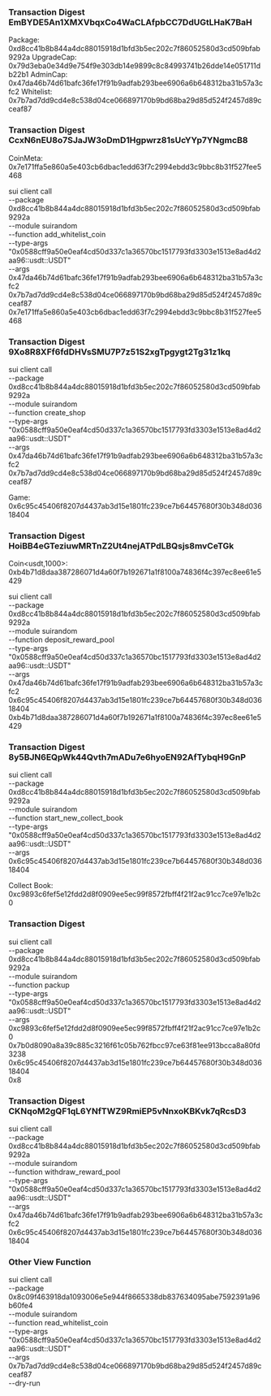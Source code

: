 ### Transaction Digest EmBYDE5An1XMXVbqxCo4WaCLAfpbCC7DdUGtLHaK7BaH

Package: 0xd8cc41b8b844a4dc88015918d1bfd3b5ec202c7f86052580d3cd509bfab9292a
UpgradeCap: 0x79d3eba0e34d9e754f9e303db14e9899c8c84993741b26dde14e051711db22b1
AdminCap: 0x47da46b74d61bafc36fe17f91b9adfab293bee6906a6b648312ba31b57a3cfc2
Whitelist: 0x7b7ad7dd9cd4e8c538d04ce066897170b9bd68ba29d85d524f2457d89cceaf87

### Transaction Digest CcxN6nEU8o7SJaJW3oDmD1Hgpwrz81sUcYYp7YNgmcB8

CoinMeta<usdt>: 0x7e171ffa5e860a5e403cb6dbac1edd63f7c2994ebdd3c9bbc8b31f527fee5468

sui client call \
--package 0xd8cc41b8b844a4dc88015918d1bfd3b5ec202c7f86052580d3cd509bfab9292a \
--module suirandom \
--function add_whitelist_coin \
--type-args "0x0588cff9a50e0eaf4cd50d337c1a36570bc1517793fd3303e1513e8ad4d2aa96::usdt::USDT" \
--args \
0x47da46b74d61bafc36fe17f91b9adfab293bee6906a6b648312ba31b57a3cfc2 \
0x7b7ad7dd9cd4e8c538d04ce066897170b9bd68ba29d85d524f2457d89cceaf87 \
0x7e171ffa5e860a5e403cb6dbac1edd63f7c2994ebdd3c9bbc8b31f527fee5468

### Transaction Digest 9Xo8R8XFf6fdDHVsSMU7P7z51S2xgTpgygt2Tg31z1kq

sui client call \
--package 0xd8cc41b8b844a4dc88015918d1bfd3b5ec202c7f86052580d3cd509bfab9292a \
--module suirandom \
--function create_shop \
--type-args "0x0588cff9a50e0eaf4cd50d337c1a36570bc1517793fd3303e1513e8ad4d2aa96::usdt::USDT" \
--args \
0x47da46b74d61bafc36fe17f91b9adfab293bee6906a6b648312ba31b57a3cfc2 \
0x7b7ad7dd9cd4e8c538d04ce066897170b9bd68ba29d85d524f2457d89cceaf87

Game: 0x6c95c45406f8207d4437ab3d15e1801fc239ce7b64457680f30b348d03618404

### Transaction Digest HoiBB4eGTeziuwMRTnZ2Ut4nejATPdLBQsjs8mvCeTGk

Coin<usdt,1000>: 0xb4b71d8daa387286071d4a60f7b192671a1f8100a74836f4c397ec8ee61e5429

sui client call \
--package 0xd8cc41b8b844a4dc88015918d1bfd3b5ec202c7f86052580d3cd509bfab9292a \
--module suirandom \
--function deposit_reward_pool \
--type-args "0x0588cff9a50e0eaf4cd50d337c1a36570bc1517793fd3303e1513e8ad4d2aa96::usdt::USDT" \
--args \
0x47da46b74d61bafc36fe17f91b9adfab293bee6906a6b648312ba31b57a3cfc2 \
0x6c95c45406f8207d4437ab3d15e1801fc239ce7b64457680f30b348d03618404 \
0xb4b71d8daa387286071d4a60f7b192671a1f8100a74836f4c397ec8ee61e5429

### Transaction Digest 8y5BJN6EQpWk44Qvth7mADu7e6hyoEN92AfTybqH9GnP

sui client call \
--package 0xd8cc41b8b844a4dc88015918d1bfd3b5ec202c7f86052580d3cd509bfab9292a \
--module suirandom \
--function start_new_collect_book \
--type-args "0x0588cff9a50e0eaf4cd50d337c1a36570bc1517793fd3303e1513e8ad4d2aa96::usdt::USDT" \
--args \
0x6c95c45406f8207d4437ab3d15e1801fc239ce7b64457680f30b348d03618404

Collect Book: 0xc9893c6fef5e12fdd2d8f0909ee5ec99f8572fbff4f21f2ac91cc7ce97e1b2c0

### Transaction Digest

sui client call \
--package 0xd8cc41b8b844a4dc88015918d1bfd3b5ec202c7f86052580d3cd509bfab9292a \
--module suirandom \
--function packup \
--type-args "0x0588cff9a50e0eaf4cd50d337c1a36570bc1517793fd3303e1513e8ad4d2aa96::usdt::USDT" \
--args \
0xc9893c6fef5e12fdd2d8f0909ee5ec99f8572fbff4f21f2ac91cc7ce97e1b2c0 \
0x7b0d8090a8a39c885c3216f61c05b762fbcc97ce63f81ee913bcca8a80fd3238 \
0x6c95c45406f8207d4437ab3d15e1801fc239ce7b64457680f30b348d03618404 \
0x8

### Transaction Digest CKNqoM2gQF1qL6YNfTWZ9RmiEP5vNnxoKBKvk7qRcsD3

sui client call \
--package 0xd8cc41b8b844a4dc88015918d1bfd3b5ec202c7f86052580d3cd509bfab9292a \
--module suirandom \
--function withdraw_reward_pool \
--type-args "0x0588cff9a50e0eaf4cd50d337c1a36570bc1517793fd3303e1513e8ad4d2aa96::usdt::USDT" \
--args \
0x47da46b74d61bafc36fe17f91b9adfab293bee6906a6b648312ba31b57a3cfc2 \
0x6c95c45406f8207d4437ab3d15e1801fc239ce7b64457680f30b348d03618404

### Other View Function

sui client call \
--package 0x8c09f463918da1093006e5e944f8665338db837634095abe7592391a96b60fe4 \
--module suirandom \
--function read_whitelist_coin \
--type-args "0x0588cff9a50e0eaf4cd50d337c1a36570bc1517793fd3303e1513e8ad4d2aa96::usdt::USDT" \
--args \
0x7b7ad7dd9cd4e8c538d04ce066897170b9bd68ba29d85d524f2457d89cceaf87 \
--dry-run
